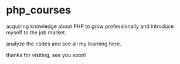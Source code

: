 # php_courses

acquiring knowledge about PHP to grow professionally and introduce myself to the job market.

analyze the codes and see all my learning here.

thanks for visiting, see you soon!
